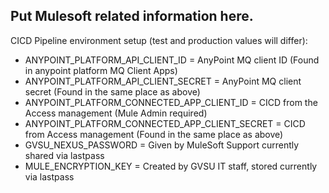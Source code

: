 ## Put Mulesoft related information here.
CICD Pipeline environment setup (test and production values will differ):
- ANYPOINT_PLATFORM_API_CLIENT_ID = AnyPoint MQ client ID (Found in anypoint platform MQ Client Apps)
- ANYPOINT_PLATFORM_API_CLIENT_SECRET = AnyPoint MQ client secret (Found in the same place as above)
- ANYPOINT_PLATFORM_CONNECTED_APP_CLIENT_ID = CICD from the Access management (Mule Admin required)
- ANYPOINT_PLATFORM_CONNECTED_APP_CLIENT_SECRET = CICD from Access management (Found in the same place as above)
- GVSU_NEXUS_PASSWORD = Given by MuleSoft Support currently shared via lastpass
- MULE_ENCRYPTION_KEY = Created by GVSU IT staff, stored currently via lastpass
